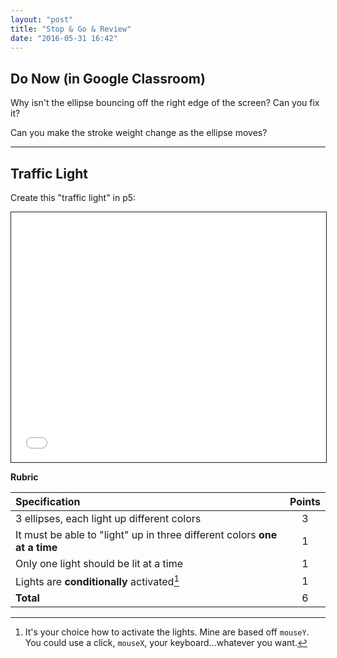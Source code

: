```yaml
---
layout: "post"
title: "Stop & Go & Review"
date: "2016-05-31 16:42"
---
```


## Do Now (in Google Classroom)
Why isn't the ellipse bouncing off the right edge of the screen? Can you fix it?

Can you make the stroke weight change as the ellipse moves?

<script type="text/p5" data-autoplay data-preview-width="400" data-preview-height="">
var x;
var y;
var xDirection = 1;
var yDirection = 1;
var speed = 10;

function setup() {
  createCanvas(windowWidth, windowHeight)
  x = random(0, width)
  y = random(0, height)
}

function draw() {

  background('#29BEEA')
  strokeWeight(3)
  stroke('#FFF400')
  // strokeWeight(5)
  fill('#FF4396')
  ellipse(x, y, 25, 25)

  x = x + xDirection * speed
  y = y + yDirection * speed
  if (x >= width + 250 || x <= 0) {
    xDirection = -xDirection
  } else if (y >= height || y <= 0) {
    yDirection = -yDirection
  }
}
</script>

---

## Traffic Light 

Create this "traffic light" in p5:

<iframe src="{{ site.baseurl }}/Code_Examples/TrafficLight" width="100%" height="400px" style="border:solid 1px"></iframe>

**Rubric**

| Specification                                                             | Points |
|:--------------------------------------------------------------------------|:------:|
| 3 ellipses, each light up different colors                                |   3    |
| It must be able to "light" up in three different colors **one at a time** |   1    |
| Only one light should be lit at a time                                    |   1    |
| Lights are **conditionally** activated[^1]                                |   1    |
| **Total**                                                                 |   6    |




[^1]: It's your choice how to activate the lights. Mine are based off `mouseY`. You could use a click, `mouseX`, your keyboard...whatever you want.
